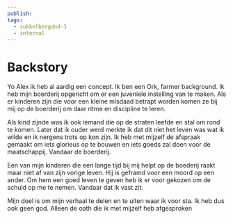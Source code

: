 ```yaml
---
publish: 
tags:
  - sukkelbergdnd-3
  - internal
---
```

# Backstory
Yo Alex ik heb al aardig een concept. Ik ben een Ork, farmer background. Ik heb mijn boerderij opgericht om er een juveniele instelling van te maken. Als er kinderen zijn die voor een kleine misdaad betrapt worden komen ze bij mij op de boerderij om daar ritme en discipline te leren.

Als kind zijnde was ik ook iemand die op de straten leefde en stal om rond te komen. Later dat ik ouder werd merkte ik dat dit niet het leven was wat ik wilde en ik nergens trots op kon zijn. Ik heb met mijzelf de afspraak gemaakt om iets glorieus op te bouwen en iets goeds zal doen voor de maatschappij. Vandaar de boerderij.

Een van mijn kinderen die een lange tijd bij mij helpt op de boederij raakt maar niet af van zijn vorige leven. Hij is geframd voor een moord op een ander. Om hem een goed leven te geven heb ik er voor gekozen om de schuld op me te nemen. Vandaar dat ik vast zit.

Mijn doel is om mijn verhaal te delen en te uiten waar ik voor sta. Ik heb dus ook geen god. Alleen de oath die ik met mijzelf heb afgesproken
